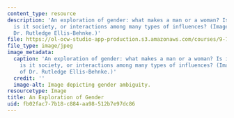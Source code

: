 ```yaml
---
content_type: resource
description: 'An exploration of gender: what makes a man or a woman? Is it biology,
  is it society, or interactions among many types of influences? (Image courtesy of
  Dr. Rutledge Ellis-Behnke.)'
file: https://ol-ocw-studio-app-production.s3.amazonaws.com/courses/9-75j-psychology-of-gender-spring-2003/fb02fac77b18c884aa98512b7e97dc86_9-75js03.jpg
file_type: image/jpeg
image_metadata:
  caption: 'An exploration of gender: what makes a man or a woman? Is it biology,
    is it society, or interactions among many types of influences? (Image courtesy
    of Dr. Rutledge Ellis-Behnke.)'
  credit: ''
  image-alt: Image depicting gender ambiguity.
resourcetype: Image
title: An Exploration of Gender
uid: fb02fac7-7b18-c884-aa98-512b7e97dc86
---
```

